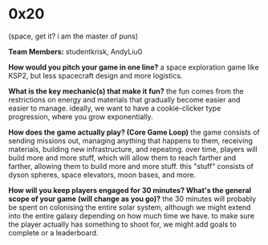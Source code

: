# 0x20
(space, get it? i am the master of puns)

**Team Members:** studentkrisk, AndyLiu0

**How would you pitch your game in one line?**
a space exploration game like KSP2, but less spacecraft design and more logistics.

**What is the key mechanic(s) that make it fun?**
the fun comes from the restrictions on energy and materials that gradually become easier and easier to manage. ideally, we want to have a cookie-clicker type progression, where you grow exponentially.

**How does the game actually play? (Core Game Loop)**
the game consists of sending missions out, managing anything that happens to them, receiving materials, building new infrastructure, and repeating. over time, players will build more and more stuff, which will allow them to reach farther and farther, allowing them to build more and more stuff. this "stuff" consists of dyson spheres, space elevators, moon bases, and more.

**How will you keep players engaged for 30 minutes? What's the general scope of your game (will change as you go)?**
the 30 minutes will probably be spent on colonising the entire solar system, although we might extend into the entire galaxy depending on how much time we have. to make sure the player actually has something to shoot for, we might add goals to complete or a leaderboard.
